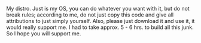 My distro. Just is my OS, you can do whatever you want with it, but do not break rules; according to me, do not just copy this code and give all attributions to just simply yourself. Also, please just download it and use it, it would really support me. I had to take approx. 5 - 6 hrs. to build all this junk. So I hope you will support me.
